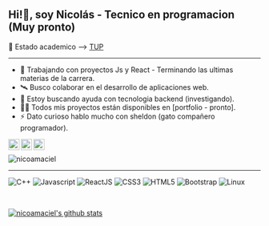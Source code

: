 ##  Hi!👋, soy Nicolás - Tecnico en programacion (Muy pronto)
💪 Estado academico --> <a href="https://raw.githubusercontent.com/nicoamaciel/PracticasProyectos_UTN/main/EstadoAcademico/EstadoAcademico.png">TUP</a>
***
- 🌱 Trabajando con proyectos Js y React - Terminando las ultimas materias de la carrera. 
- 🛰️ Busco colaborar en el desarrollo de aplicaciones web.
- 🤝 Estoy buscando ayuda con tecnologia backend (investigando).  
- 👨‍💻 Todos mis proyectos están disponibles en [portfolio - pronto].
- ⚡ Dato curioso hablo mucho con sheldon (gato compañero programador).

<a href="https://twitter.com/nicoamaciel"> <img align="left" alt="nicoamaciel Twitter" width="22px" src="https://cdn.jsdelivr.net/npm/simple-icons@v3/icons/twitter.svg" />
</a>
<a href="https://linkedin.com/in/nicoamaciel"><img align="left" width="22px" src="https://cdn.jsdelivr.net/npm/simple-icons@v3/icons/linkedin.svg" /> </a>
<a href="https://instagram.com/nicoamaciel/"><img align="left" width="22px" src="https://cdn.jsdelivr.net/npm/simple-icons@v3/icons/instagram.svg" /> </a>
<br/>
<p align = "left"> <img src = "https://komarev.com/ghpvc/?username=nicoamaciel&label=Profile%20views&color=0e75b6&style=flat" alt = "nicoamaciel" /> </p>

***
![C++](https://img.shields.io/badge/-a?color=%231E90FF&label=C%2B%2B&logo=c%2B%2B&style=social)
![Javascript](https://img.shields.io/badge/-JavaScript-EDD222?style=flat&logo=javascript&logoColor=white)
![ReactJS](https://img.shields.io/badge/-ReactJS-51CBF2?style=flat&logo=react&logoColor=white)
![CSS3](https://img.shields.io/badge/-CSS3-1572B6?style=flat&logo=css3)
![HTML5](https://img.shields.io/badge/-HTML5-E34F26?style=flat&logo=html5&logoColor=white)
![Bootstrap](https://img.shields.io/badge/-Bootstrap-563D7C?style=flat&logo=bootstrap&logoColor=white)
![Linux](https://img.shields.io/badge/-Linux/a/a?color=Blue&label=Linux&logo=Linux&style=social)

<br/>

<a href="https://github.com/nicoamaciel"> <img align="center" src="https://github-readme-stats.vercel.app/api?username=nicoamaciel&show_icons=true&theme=material-palenight" alt="nicoamaciel's github stats"/>






